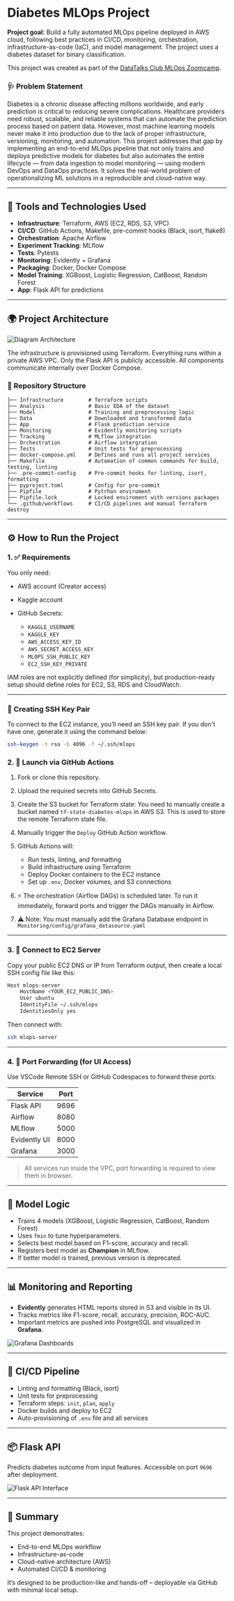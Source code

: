 # Diabetes MLOps Project

**Project goal:** Build a fully automated MLOps pipeline deployed in AWS cloud, following best practices in CI/CD, monitoring, orchestration, infrastructure-as-code (IaC), and model management. The project uses a diabetes dataset for binary classification.

This project was created as part of the [DataTalks Club MLOps Zoomcamp](https://github.com/DataTalksClub/mlops-zoomcamp).

### 🩺 Problem Statement

Diabetes is a chronic disease affecting millions worldwide, and early prediction is critical to reducing severe complications. Healthcare providers need robust, scalable, and reliable systems that can automate the prediction process based on patient data. However, most machine learning models never make it into production due to the lack of proper infrastructure, versioning, monitoring, and automation. This project addresses that gap by implementing an end-to-end MLOps pipeline that not only trains and deploys predictive models for diabetes but also automates the entire lifecycle — from data ingestion to model monitoring — using modern DevOps and DataOps practices. It solves the real-world problem of operationalizing ML solutions in a reproducible and cloud-native way.

---

## 🔧 Tools and Technologies Used

* **Infrastructure**: Terraform, AWS (EC2, RDS, S3, VPC)
* **CI/CD**: GitHub Actions, Makefile, pre-commit hooks (Black, isort, flake8)
* **Orchestration**: Apache Airflow
* **Experiment Tracking**: MLflow
* **Tests**: Pytests
* **Monitoring**: Evidently + Grafana
* **Packaging**: Docker, Docker Compose
* **Model Training**: XGBoost, Logistic Regression, CatBoost, Random Forest
* **App**: Flask API for predictions

---

## 🌍 Project Architecture

![Diagram Architecture](.assets/Project_architecture.png)

The infrastructure is provisioned using Terraform. Everything runs within a private AWS VPC. Only the Flask API is publicly accessible. All components communicate internally over Docker Compose.

### 📁 Repository Structure

```
├── Infrastructure        # Terraform scripts
├── Analysis              # Basic EDA of the dataset
├── Model                 # Training and preprocessing logic
├── Data                  # Downloaded and transformed data
├── App                   # Flask prediction service
├── Monitoring            # Evidently monitoring scripts
├── Tracking              # MLflow integration
├── Orchestration         # Airflow intergration
├── Tests                 # Unit tests for preprocessing
├── docker-compose.yml    # Defines and runs all project services
├── Makefile              # Automation of common commands for build, testing, linting
├── .pre-commit-config    # Pre-commit hooks for linting, isort, formatting
├── pyproject.toml        # Config for pre-commit
├── Pipfile               # Pytrhon enviroment
├── Pipfile.lock          # Locked enviroment with versions packages
└── .github/workflows     # CI/CD pipelines and manual Terraform destroy
```

---

## ⚙️ How to Run the Project

### 1. ✅ Requirements

You only need:

* AWS account (Creator access)
* Kaggle account
* GitHub Secrets:

  * `KAGGLE_USERNAME`
  * `KAGGLE_KEY`
  * `AWS_ACCESS_KEY_ID`
  * `AWS_SECRET_ACCESS_KEY`
  * `MLOPS_SSH_PUBLIC_KEY`
  * `EC2_SSH_KEY_PRIVATE`

IAM roles are not explicitly defined (for simplicity), but production-ready setup should define roles for EC2, S3, RDS and CloudWatch.

---

### 🔑 Creating SSH Key Pair

To connect to the EC2 instance, you’ll need an SSH key pair. If you don't have one, generate it using the command below:

```bash
ssh-keygen -t rsa -b 4096 -f ~/.ssh/mlops
```

### 2. 🚀 Launch via GitHub Actions

1. Fork or clone this repository.
2. Upload the required secrets into GitHub Secrets.
3. Create the S3 bucket for Terraform state:
   You need to manually create a bucket named `tf-state-diabetes-mlops` in AWS S3.
   This is used to store the remote Terraform state file.
4. Manually trigger the `Deploy` GitHub Action workflow.
5. GitHub Actions will:

   * Run tests, linting, and formatting
   * Build infrastructure using Terraform
   * Deploy Docker containers to the EC2 instance
   * Set up `.env`, Docker volumes, and S3 connections

6. ⚡ The orchestration (Airflow DAGs) is scheduled later.
   To run it immediately, forward ports and trigger the DAGs manually in Airflow.

7. ⚠️ Note: You must manually add the Grafana Database endpoint in
   `Monitoring/config/grafana_datasource.yaml`
---

### 3. 🔐 Connect to EC2 Server

Copy your public EC2 DNS or IP from Terraform output, then create a local SSH config file like this:

```bash
Host mlops-server
    HostName <YOUR_EC2_PUBLIC_DNS>
    User ubuntu
    IdentityFile ~/.ssh/mlops
    IdentitiesOnly yes
```

Then connect with:

```bash
ssh mlops-server
```

---

### 4. 🔄 Port Forwarding (for UI Access)

Use VSCode Remote SSH or GitHub Codespaces to forward these ports:

| Service      | Port |
| ------------ | ---- |
| Flask API    | 9696 |
| Airflow      | 8080 |
| MLflow       | 5000 |
| Evidently UI | 8000 |
| Grafana      | 3000 |

> All services run inside the VPC, port forwarding is required to view them in browser.

---

## 🤖 Model Logic

* Trains 4 models (XGBoost, Logistic Regression, CatBoost, Random Forest)
* Uses `fmin` to tune hyperparameters.
* Selects best model based on F1-score, accuracy and recall.
* Registers best model as **Champion** in MLflow.
* If better model is trained, previous version is deprecated.

---

## 📊 Monitoring and Reporting

* **Evidently** generates HTML reports stored in S3 and visible in its UI.
* Tracks metrics like F1-score, recall, accuracy, precision, ROC-AUC.
* Important metrics are pushed into PostgreSQL and visualized in **Grafana**.

![Grafana Dashboards](.assets/Grafana_monitoring.png)

---

## 🧪 CI/CD Pipeline

* Linting and formatting (Black, isort)
* Unit tests for preprocessing
* Terraform steps: `init`, `plan`, `apply`
* Docker builds and deploy to EC2
* Auto-provisioning of `.env` file and all services

---

## 📦 Flask API

Predicts diabetes outcome from input features. Accessible on port `9696` after deployment.

![Flask API Interface](.assets/Flask.png)

---

## 📣 Summary

This project demonstrates:

* End-to-end MLOps workflow
* Infrastructure-as-code
* Cloud-native architecture (AWS)
* Automated CI/CD & monitoring

It’s designed to be production-like and hands-off – deployable via GitHub with minimal local setup.
